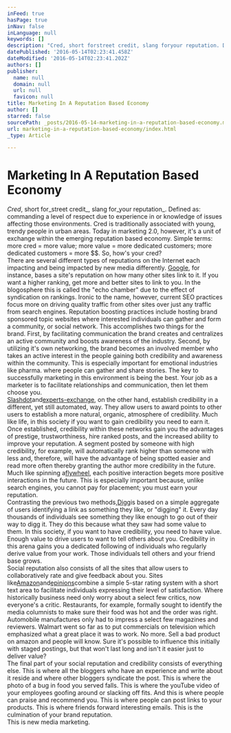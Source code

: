 ```yaml
---
inFeed: true
hasPage: true
inNav: false
inLanguage: null
keywords: []
description: "Cred, short forstreet credit, slang foryour reputation. Defined as: commanding a level of respect due to experience in or knowledge of issues affecting those environments. Cred is traditionally associated with young, trendy people in urban areas. Today in marketing 2.0, however, it's a unit of exchange within the emerging reputation based economy. Simple terms: more cred = more value; more value = more dedicated customers; more dedicated customers = more $$. So, how's your cred?  There are several different types of reputations on the Internet each impacting and being impacted by new media differently. Google, for instance, bases a site's reputation on how many other sites link to it. If you want a higher ranking, get more and better sites to link to you. In the blogosphere this is called the \"echo chamber\" due to the effect of syndication on rankings. Ironic to the name, however, current SEO practices focus more on driving quality traffic from other sites over just any traffic from search engines. Reputation boosting practices include hosting brand sponsored topic websites where interested individuals can gather and form a community, or social network. This accomplishes two things for the brand. First, by facilitating communication the brand creates and centralizes an active community and boosts awareness of the industry. Second, by utilizing it's own networking, the brand becomes an involved member who takes an active interest in the people gaining both credibility and awareness within the community. This is especially important for emotional industries like pharma. where people can gather and share stories. The key to successfully marketing in this environment is being the best. Your job as a marketer is to facilitate relationships and communication, then let them choose you.  Slashdotandexperts-exchange, on the other hand, establish credibility in a different, yet still automated, way. They allow users to award points to other users to establish a more natural, organic, atmosphere of credibility. Much like life, in this society if you want to gain credibility you need to earn it. Once established, credibility within these networks gain you the advantages of prestige, trustworthiness, hire ranked posts, and the increased ability to improve your reputation. A segment posted by someone with high credibility, for example, will automatically rank higher than someone with less and, therefore, will have the advantage of being spotted easier and read more often thereby granting the author more credibility in the future. Much like spinning aflywheel, each positive interaction begets more positive interactions in the future. This is especially important because, unlike search engines, you cannot pay for placement; you must earn your reputation.  Contrasting the previous two methods,Diggis based on a simple aggregate of users identifying a link as something they like, or \"digging\" it. Every day thousands of individuals see something they like enough to go out of their way to digg it. They do this because what they saw had some value to them. In this society, if you want to have credibility, you need to have value. Enough value to drive users to want to tell others about you. Credibility in this arena gains you a dedicated following of individuals who regularly derive value from your work. Those individuals tell others and your friend base grows.  Social reputation also consists of all the sites that allow users to collaboratively rate and give feedback about you. Sites likeAmazonandepinionscombine a simple 5-star rating system with a short text area to facilitate individuals expressing their level of satisfaction. Where historically business need only worry about a select few critics, now everyone's a critic. Restaurants, for example, formally sought to identify the media columnists to make sure their food was hot and the order was right. Automobile manufactures only had to impress a select few magazines and reviewers. Walmart went so far as to put commercials on television which emphasized what a great place it was to work. No more. Sell a bad product on amazon and people will know. Sure it's possible to influence this initially with staged postings, but that won't last long and isn't it easier just to deliver value?  The final part of your social reputation and credibility consists of everything else. This is where all the bloggers who have an experience and write about it reside and where other bloggers syndicate the post. This is where the photo of a bug in food you served falls. This is where the youTube video of your employees goofing around or slacking off fits. And this is where people can praise and recommend you. This is where people can post links to your products. This is where friends forward interesting emails. This is the culmination of your brand reputation.  This is new media marketing."
datePublished: '2016-05-14T02:23:41.458Z'
dateModified: '2016-05-14T02:23:41.202Z'
authors: []
publisher:
  name: null
  domain: null
  url: null
  favicon: null
title: Marketing In A Reputation Based Economy
author: []
starred: false
sourcePath: _posts/2016-05-14-marketing-in-a-reputation-based-economy.md
url: marketing-in-a-reputation-based-economy/index.html
_type: Article

---
```

# Marketing In A Reputation Based Economy

_Cred_, short for_street credit_, slang for_your reputation_. Defined as: commanding a level of respect due to experience in or knowledge of issues affecting those environments. Cred is traditionally associated with young, trendy people in urban areas. Today in marketing 2.0, however, it's a unit of exchange within the emerging reputation based economy. Simple terms: more cred = more value; more value = more dedicated customers; more dedicated customers = more $$. So, how's your cred?  
There are several different types of reputations on the Internet each impacting and being impacted by new media differently. [Google][0], for instance, bases a site's reputation on how many other sites link to it. If you want a higher ranking, get more and better sites to link to you. In the blogosphere this is called the "echo chamber" due to the effect of syndication on rankings. Ironic to the name, however, current SEO practices focus more on driving quality traffic from other sites over just any traffic from search engines. Reputation boosting practices include hosting brand sponsored topic websites where interested individuals can gather and form a community, or social network. This accomplishes two things for the brand. First, by facilitating communication the brand creates and centralizes an active community and boosts awareness of the industry. Second, by utilizing it's own networking, the brand becomes an involved member who takes an active interest in the people gaining both credibility and awareness within the community. This is especially important for emotional industries like pharma. where people can gather and share stories. The key to successfully marketing in this environment is being the best. Your job as a marketer is to facilitate relationships and communication, then let them choose you.  
[Slashdot][1]and[experts-exchange][2], on the other hand, establish credibility in a different, yet still automated, way. They allow users to award points to other users to establish a more natural, organic, atmosphere of credibility. Much like life, in this society if you want to gain credibility you need to earn it. Once established, credibility within these networks gain you the advantages of prestige, trustworthiness, hire ranked posts, and the increased ability to improve your reputation. A segment posted by someone with high credibility, for example, will automatically rank higher than someone with less and, therefore, will have the advantage of being spotted easier and read more often thereby granting the author more credibility in the future. Much like spinning a[flywheel][3], each positive interaction begets more positive interactions in the future. This is especially important because, unlike search engines, you cannot pay for placement; you must earn your reputation.  
Contrasting the previous two methods,[Digg][4]is based on a simple aggregate of users identifying a link as something they like, or "digging" it. Every day thousands of individuals see something they like enough to go out of their way to digg it. They do this because what they saw had some value to them. In this society, if you want to have credibility, you need to have value. Enough value to drive users to want to tell others about you. Credibility in this arena gains you a dedicated following of individuals who regularly derive value from your work. Those individuals tell others and your friend base grows.  
Social reputation also consists of all the sites that allow users to collaboratively rate and give feedback about you. Sites like[Amazon][5]and[epinions][6]combine a simple 5-star rating system with a short text area to facilitate individuals expressing their level of satisfaction. Where historically business need only worry about a select few critics, now everyone's a critic. Restaurants, for example, formally sought to identify the media columnists to make sure their food was hot and the order was right. Automobile manufactures only had to impress a select few magazines and reviewers. Walmart went so far as to put commercials on television which emphasized what a great place it was to work. No more. Sell a bad product on amazon and people will know. Sure it's possible to influence this initially with staged postings, but that won't last long and isn't it easier just to deliver value?  
The final part of your social reputation and credibility consists of everything else. This is where all the bloggers who have an experience and write about it reside and where other bloggers syndicate the post. This is where the photo of a bug in food you served falls. This is where the youTube video of your employees goofing around or slacking off fits. And this is where people can praise and recommend you. This is where people can post links to your products. This is where friends forward interesting emails. This is the culmination of your brand reputation.  
This is new media marketing.

[0]: http://google.com/ "Google"
[1]: http://slashdot.org/ "Slashdot.org  -- News for Nerds.  Stuff that matters."
[2]: http://www.experts-exchange.com/ "Experts-Exchange"
[3]: http://www.jimcollins.com/article_topics/articles/good-to-great.html "Jim Collins -- Flywheel"
[4]: http://digg.com/ "Digg.com"
[5]: http://www.amazon.com/ "Amazon.com"
[6]: http://www.epinions.com/ "Unbiased reviews by real people"